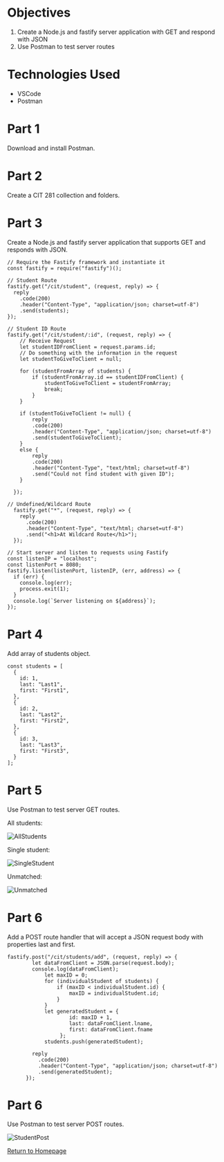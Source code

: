 # Objectives
1. Create a Node.js and fastify server application with GET and respond with JSON
2. Use Postman to test server routes

# Technologies Used
- VSCode
- Postman 

# Part 1
Download and install Postman. 

# Part 2
Create a CIT 281 collection and folders. 

# Part 3
Create a Node.js and fastify server application that supports GET and responds with JSON.
```
// Require the Fastify framework and instantiate it
const fastify = require("fastify")();

// Student Route
fastify.get("/cit/student", (request, reply) => {
  reply
    .code(200)
    .header("Content-Type", "application/json; charset=utf-8")
    .send(students);
});

// Student ID Route
fastify.get("/cit/student/:id", (request, reply) => {
    // Receive Request
    let studentIDFromClient = request.params.id;
    // Do something with the information in the request
    let studentToGiveToClient = null; 

    for (studentFromArray of students) {
        if (studentFromArray.id == studentIDFromClient) {
            studentToGiveToClient = studentFromArray;
            break;
        }
    }
    
    if (studentToGiveToClient != null) {
        reply
        .code(200)
        .header("Content-Type", "application/json; charset=utf-8")
        .send(studentToGiveToClient);
    }
    else {
        reply
        .code(200)
        .header("Content-Type", "text/html; charset=utf-8")
        .send("Could not find student with given ID");
    }

  });

// Undefined/Wildcard Route
  fastify.get("*", (request, reply) => {
    reply
      .code(200)
      .header("Content-Type", "text/html; charset=utf-8")
      .send("<h1>At Wildcard Route</h1>");
  });

// Start server and listen to requests using Fastify
const listenIP = "localhost";
const listenPort = 8080;
fastify.listen(listenPort, listenIP, (err, address) => {
  if (err) {
    console.log(err);
    process.exit(1);
  }
  console.log(`Server listening on ${address}`);
});
```

# Part 4
Add array of students object.
```
const students = [
  {
    id: 1,
    last: "Last1",
    first: "First1",
  },
  {
    id: 2,
    last: "Last2",
    first: "First2",
  },
  {
    id: 3,
    last: "Last3",
    first: "First3",
  }
];
```

# Part 5
Use Postman to test server GET routes. 

All students:

![AllStudents](https://user-images.githubusercontent.com/83732149/120226989-30876b80-c1fd-11eb-8215-4dd014988dfb.png)

Single student:

![SingleStudent](https://user-images.githubusercontent.com/83732149/120226999-34b38900-c1fd-11eb-9e56-83e8cf17ec6c.png)

Unmatched:

![Unmatched](https://user-images.githubusercontent.com/83732149/120227016-3aa96a00-c1fd-11eb-84ee-c685cd9ec7dc.png)

# Part 6
Add a POST route handler that will accept a JSON request body with properties last and first.
```   
fastify.post("/cit/students/add", (request, reply) => {
        let dataFromClient = JSON.parse(request.body);
        console.log(dataFromClient);
            let maxID = 0;
            for (individualStudent of students) {
                if (maxID < individualStudent.id) {
                    maxID = individualStudent.id;
                }
            }
            let generatedStudent = {
                    id: maxID + 1,
                    last: dataFromClient.lname,
                    first: dataFromClient.fname         
                 };
            students.push(generatedStudent);

        reply
          .code(200)
          .header("Content-Type", "application/json; charset=utf-8")
          .send(generatedStudent);
      });
```

# Part 6
Use Postman to test server POST routes.

![StudentPost](https://user-images.githubusercontent.com/83732149/120227006-38471000-c1fd-11eb-9dca-cb587f540adc.png)

[Return to Homepage](https://pozawa1.github.io/)




